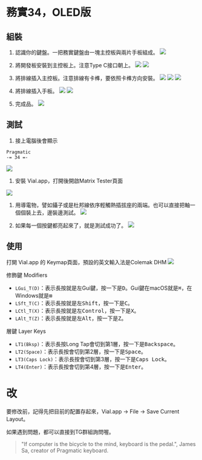 # 務實34，OLED版

## 組裝
1. 認識你的鍵盤。一把務實鍵盤由一塊主控板與兩片手板組成。
![](media/IMG_8688.jpeg)


1. 將開發板安裝到主控板上。注意Type C接口朝上。
![](media/IMG_8689.jpeg)
![](media/IMG_8690.jpeg)

1. 將排線插入主控板。注意排線有卡榫，要依照卡榫方向安裝。
![](media/IMG_8691.jpeg)
![](media/IMG_8692.jpeg)
![](media/IMG_8693.jpeg)

1. 將排線插入手板。
![](media/IMG_8695.jpeg)
![](media/IMG_8696.jpeg)

1. 完成品。
![](media/IMG_8697.jpeg)

## 測試

1. 接上電腦後會顯示
```
Pragmatic
-= 34 =-
```
![](media/IMG_8699.jpeg)

1. 安裝 Vial.app，打開後開啟Matrix Tester頁面

![](media/vial%20matrix%20tester.jpg)

1. 用導電物，譬如鑷子或是杜邦線依序輕觸熱插拔座的兩端。也可以直接把軸一個個裝上去，邊裝邊測試。
![](media/IMG_8701.jpeg)

1. 如果每一個按鍵都亮起來了，就是測試成功了。
![](media/vial%20matrix%20tester%20ok.jpg)

## 使用

打開 Vial.app 的 Keymap頁面，預設的英文輸入法是Colemak DHM
![](media/vial%2034%20keymap.jpg)

修飾鍵 Modifiers
- `LGui_T(D)`：表示長按就是左Gui鍵，按一下是<kbd>D</kbd>。Gui鍵在macOS就是<kbd>⌘</kbd>，在Windows就是<kbd>⊞</kbd>
- `LSft_T(C)`：表示長按就是左<kbd>Shift</kbd>，按一下是<kbd>C</kbd>。
- `LCtl_T(X)`：表示長按就是左<kbd>Control</kbd>，按一下是<kbd>X</kbd>。
- `LAlt_T(Z)`：表示長按就是左<kbd>Alt</kbd>，按一下是<kbd>Z</kbd>。

層鍵 Layer Keys
- `LT1(Bksp)`：表示長按Long Tap會切到第1層，按一下是<kbd>Backspace</kbd>。
- `LT2(Space)`：表示長按會切到第2層，按一下是<kbd>Space</kbd>。
- `LT3(Caps Lock)`：表示長按會切到第3層，按一下是<kbd>Caps Lock</kbd>。
- `LT4(Enter)`：表示長按會切到第4層，按一下是<kbd>Enter</kbd>。

# 改

要修改前，記得先把目前的配置存起來，Vial.app -> File -> Save Current Layout。

如果遇到問題，都可以直接到TG群組詢問喔。


> "If computer is the bicycle to the mind, keyboard is the pedal.", James Sa, creator of Pragmatic keyboard.
